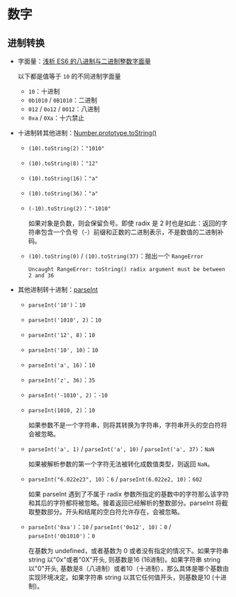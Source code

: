 # 数字

## 进制转换

- 字面量：[浅析 ES6 的八进制与二进制整数字面量](https://www.jb51.net/article/91599.htm)

    以下都是值等于 `10` 的不同进制字面量

    - `10`：十进制
    - `0b1010` / `0B1010`：二进制
    - `012` / `0o12` / `0O12`：八进制
    - `0xa` / `0Xa`：十六禁止

- 十进制转其他进制：[Number.prototype.toString()](https://developer.mozilla.org/zh-CN/docs/Web/JavaScript/Reference/Global_Objects/Number/toString)

    - `(10).toString(2)`：`"1010"`
    - `(10).toString(8)`：`"12"`
    - `(10).toString(16)`：`"a"`
    - `(10).toString(36)`：`"a"`
    - `(-10).toString(2)`：`"-1010"`

        如果对象是负数，则会保留负号。即使 radix 是 2 时也是如此：返回的字符串包含一个负号（-）前缀和正数的二进制表示，不是数值的二进制补码。

    - `(10).toString(0)` / `(10).toString(37)`：抛出一个 `RangeError`

        `Uncaught RangeError: toString() radix argument must be between 2 and 36`

- 其他进制转十进制：[parseInt](https://developer.mozilla.org/zh-CN/docs/Web/JavaScript/Reference/Global_Objects/parseInt)

    - `parseInt('10')`：`10`
    - `parseInt('1010', 2)`：`10`
    - `parseInt('12', 8)`：`10`
    - `parseInt('10', 10)`：`10`
    - `parseInt('a', 16)`：`10`
    - `parseInt('z', 36)`：`35`
    - `parseInt('-1010', 2)`：`-10`
    - `parseInt(1010, 2)`：`10`

        如果参数不是一个字符串，则将其转换为字符串，字符串开头的空白符将会被忽略。

    - `parseInt('a', 1)` / `parseInt('a', 10)` / `parseInt('a', 37)`：`NaN`

        如果被解析参数的第一个字符无法被转化成数值类型，则返回 `NaN`。

    - `parseInt("6.022e23", 10)`：`6` / `parseInt(6.022e2, 10)`：`602`

        如果 parseInt 遇到了不属于 radix 参数所指定的基数中的字符那么该字符和其后的字符都将被忽略。接着返回已经解析的整数部分。parseInt 将截取整数部分。开头和结尾的空白符允许存在，会被忽略。

    - `parseInt('0xa')`：`10` / `parseInt('0o12', 10)`：`0` / `parseInt('0b1010')`：`0`

        在基数为 undefined，或者基数为 0 或者没有指定的情况下。如果字符串 string 以"0x"或者"0X"开头, 则基数是16 (16进制)。如果字符串 string 以"0"开头, 基数是8（八进制）或者10（十进制），那么具体是哪个基数由实现环境决定。如果字符串 string 以其它任何值开头，则基数是10 (十进制)。
